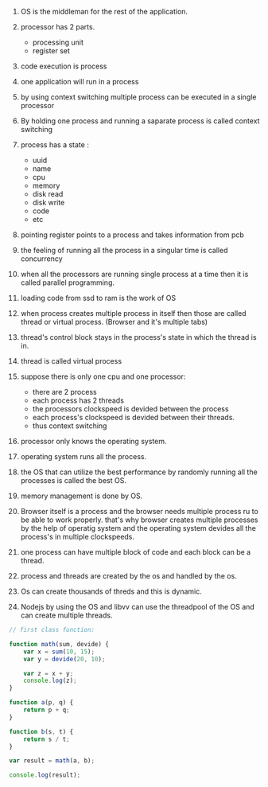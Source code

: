 1. OS is the middleman for the rest of the application.

2. processor has 2 parts.

    - processing unit
    - register set

3. code execution is process

4. one application will run in a process

5. by using context switching multiple process can be executed in a single processor

6. By holding one process and running a saparate process is called context switching

7. process has a state :
    - uuid
    - name
    - cpu
    - memory
    - disk read
    - disk write
    - code
    - etc
8. pointing register points to a process and takes information from pcb
9. the feeling of running all the process in a singular time is called concurrency

10. when all the processors are running single process at a time then it is called parallel programming.

11. loading code from ssd to ram is the work of OS

12. when process creates multiple process in itself then those are called thread or virtual process. (Browser and it's multiple tabs)

13. thread's control block stays in the process's state in which the thread is in.

14. thread is called virtual process

15. suppose there is only one cpu and one processor:

    - there are 2 process
    - each process has 2 threads
    - the processors clockspeed is devided between the process
    - each process's clockspeed is devided between their threads.
    - thus context switching

16. processor only knows the operating system.

17. operating system runs all the process.

18. the OS that can utilize the best performance by randomly running all the processes is called the best OS.

19. memory management is done by OS.

20. Browser itself is a process and the browser needs multiple process ru to be able to work properly. that's why browser creates multiple processes by the help of operatig system and the operating system devides all the process's in multiple clockspeeds.

21. one process can have multiple block of code and each block can be a thread.

22. process and threads are created by the os and handled by the os.

23. Os can create thousands of threds and this is dynamic.

24. Nodejs by using the OS and libvv can use the threadpool of the OS and can create multiple threads.

```javascript 
// first class function:

function math(sum, devide) {
    var x = sum(10, 15);
    var y = devide(20, 10);

    var z = x + y;
    console.log(z);
}

function a(p, q) {
    return p + q;
}

function b(s, t) {
    return s / t;
}

var result = math(a, b);

console.log(result);
```
